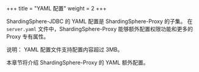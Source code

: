 +++
title = "YAML 配置"
weight = 2
+++

ShardingSphere-JDBC 的 YAML 配置是 ShardingSphere-Proxy 的子集。
在 `server.yaml` 文件中，ShardingSphere-Proxy 能够额外配置权限功能和更多的 Proxy 专有属性。

说明：
YAML 配置文件支持配置内容超过 3MB。

本章节将介绍 ShardingSphere-Proxy 的 YAML 额外配置。

